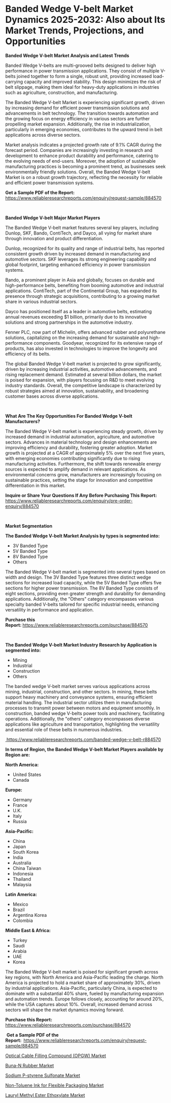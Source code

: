 <p><h1>Banded Wedge V-belt Market Dynamics 2025-2032: Also about Its Market Trends, Projections, and Opportunities</h1></p><p><strong>Banded Wedge V-belt Market Analysis and Latest Trends</strong></p>
<p><p>Banded Wedge V-belts are multi-grooved belts designed to deliver high performance in power transmission applications. They consist of multiple V-belts joined together to form a single, robust unit, providing increased load-carrying capacity and improved stability. This design minimizes the risk of belt slippage, making them ideal for heavy-duty applications in industries such as agriculture, construction, and manufacturing.</p><p>The Banded Wedge V-belt Market is experiencing significant growth, driven by increasing demand for efficient power transmission solutions and advancements in belt technology. The transition towards automation and the growing focus on energy efficiency in various sectors are further propelling market expansion. Additionally, the rise in industrialization, particularly in emerging economies, contributes to the upward trend in belt applications across diverse sectors.</p><p>Market analysis indicates a projected growth rate of 9.1% CAGR during the forecast period. Companies are increasingly investing in research and development to enhance product durability and performance, catering to the evolving needs of end-users. Moreover, the adoption of sustainable manufacturing practices is becoming a prominent trend, as businesses seek environmentally friendly solutions. Overall, the Banded Wedge V-belt Market is on a robust growth trajectory, reflecting the necessity for reliable and efficient power transmission systems.</p></p>
<p><strong>Get a Sample PDF of the Report:&nbsp;</strong> <a href="https://www.reliableresearchreports.com/enquiry/request-sample/884570?utm_campaign=32&utm_medium=2&utm_source=Github&utm_content=ia&utm_term=02042025&utm_id=banded-wedge-v-belt">https://www.reliableresearchreports.com/enquiry/request-sample/884570</a></p>
<p>&nbsp;</p>
<p><strong>Banded Wedge V-belt Major Market Players</strong></p>
<p><p>The Banded Wedge V-belt market features several key players, including Dunlop, SKF, Bando, ContiTech, and Dayco, all vying for market share through innovation and product differentiation. </p><p>Dunlop, recognized for its quality and range of industrial belts, has reported consistent growth driven by increased demand in manufacturing and automotive sectors. SKF leverages its strong engineering capability and global footprint, targeting enhanced efficiency in power transmission systems. </p><p>Bando, a prominent player in Asia and globally, focuses on durable and high-performance belts, benefiting from booming automotive and industrial applications. ContiTech, part of the Continental Group, has expanded its presence through strategic acquisitions, contributing to a growing market share in various industrial sectors.</p><p>Dayco has positioned itself as a leader in automotive belts, estimating annual revenues exceeding $1 billion, primarily due to its innovative solutions and strong partnerships in the automotive industry. </p><p>Fenner PLC, now part of Michelin, offers advanced rubber and polyurethane solutions, capitalizing on the increasing demand for sustainable and high-performance components. Goodyear, recognized for its extensive range of products, has also invested in technologies to improve the longevity and efficiency of its belts.</p><p>The global Banded Wedge V-belt market is projected to grow significantly, driven by increasing industrial activities, automotive advancements, and rising replacement demand. Estimated at several billion dollars, the market is poised for expansion, with players focusing on R&D to meet evolving industry standards. Overall, the competitive landscape is characterized by robust strategies aimed at innovation, sustainability, and broadening customer bases across diverse applications.</p></p>
<p>&nbsp;</p>
<p><strong>What Are The Key Opportunities For Banded Wedge V-belt Manufacturers?</strong></p>
<p><p>The Banded Wedge V-belt market is experiencing steady growth, driven by increased demand in industrial automation, agriculture, and automotive sectors. Advances in material technology and design enhancements are improving efficiency and durability, fostering greater adoption. Market growth is projected at a CAGR of approximately 5% over the next five years, with emerging economies contributing significantly due to rising manufacturing activities. Furthermore, the shift towards renewable energy sources is expected to amplify demand in relevant applications. As environmental concerns grow, manufacturers are increasingly focusing on sustainable practices, setting the stage for innovation and competitive differentiation in this market.</p></p>
<p><strong>Inquire or Share Your Questions If Any Before Purchasing This Report:</strong> <a href="https://www.reliableresearchreports.com/enquiry/pre-order-enquiry/884570?utm_campaign=32&utm_medium=2&utm_source=Github&utm_content=ia&utm_term=02042025&utm_id=banded-wedge-v-belt">https://www.reliableresearchreports.com/enquiry/pre-order-enquiry/884570</a></p>
<p>&nbsp;</p>
<p><strong>Market Segmentation</strong></p>
<p><strong>The Banded Wedge V-belt Market Analysis by types is segmented into:</strong></p>
<p><ul><li>3V Banded Type</li><li>5V Banded Type</li><li>8V Banded Type</li><li>Others</li></ul></p>
<p><p>The Banded Wedge V-belt market is segmented into several types based on width and design. The 3V Banded Type features three distinct wedge sections for increased load capacity, while the 5V Banded Type offers five sections for higher power transmission. The 8V Banded Type consists of eight sections, providing even greater strength and durability for demanding applications. Additionally, the "Others" category encompasses various specialty banded V-belts tailored for specific industrial needs, enhancing versatility in performance and application.</p></p>
<p><strong>Purchase this Report:&nbsp;</strong><a href="https://www.reliableresearchreports.com/purchase/884570?utm_campaign=32&utm_medium=2&utm_source=Github&utm_content=ia&utm_term=02042025&utm_id=banded-wedge-v-belt">https://www.reliableresearchreports.com/purchase/884570</a></p>
<p>&nbsp;</p>
<p><strong>The Banded Wedge V-belt Market Industry Research by Application is segmented into:</strong></p>
<p><ul><li>Mining</li><li>Industrial</li><li>Construction</li><li>Others</li></ul></p>
<p><p>The banded wedge V-belt market serves various applications across mining, industrial, construction, and other sectors. In mining, these belts support heavy machinery and conveyance systems, ensuring efficient material handling. The industrial sector utilizes them in manufacturing processes to transmit power between motors and equipment smoothly. In construction, banded wedge V-belts power tools and machinery, facilitating operations. Additionally, the "others" category encompasses diverse applications like agriculture and transportation, highlighting the versatility and essential role of these belts in numerous industries.</p></p>
<p><a href="https://www.reliableresearchreports.com/banded-wedge-v-belt-r884570?utm_campaign=32&utm_medium=2&utm_source=Github&utm_content=ia&utm_term=02042025&utm_id=banded-wedge-v-belt">&nbsp;https://www.reliableresearchreports.com/banded-wedge-v-belt-r884570</a></p>
<p><strong>In terms of Region, the Banded Wedge V-belt Market Players available by Region are:</strong></p>
<p>
    <p> <strong> North America: </strong>
        <ul>
            <li>United States</li>
            <li>Canada</li>
        </ul>
        </p> 
    <p> <strong> Europe: </strong>
        <ul>
            <li>Germany</li>
            <li>France</li>
            <li>U.K.</li>
            <li>Italy</li>
            <li>Russia</li>
        </ul>
        </p> 
    <p> <strong> Asia-Pacific: </strong>
        <ul>
            <li>China</li>
            <li>Japan</li>
            <li>South Korea</li>
            <li>India</li>
            <li>Australia</li>
            <li>China Taiwan</li>
            <li>Indonesia</li>
            <li>Thailand</li>
            <li>Malaysia</li>
        </ul>
        </p> 
    <p> <strong> Latin America: </strong>
        <ul>
            <li>Mexico</li>
            <li>Brazil</li>
            <li>Argentina Korea</li>
            <li>Colombia</li>
        </ul>
        </p> 
    <p> <strong> Middle East & Africa: </strong>
        <ul>
            <li>Turkey</li>
            <li>Saudi</li>
            <li>Arabia</li>
            <li>UAE</li>
            <li>Korea</li>
        </ul>
    </p>
    </p>
<p><p>The Banded Wedge V-belt market is poised for significant growth across key regions, with North America and Asia-Pacific leading the charge. North America is projected to hold a market share of approximately 30%, driven by industrial applications. Asia-Pacific, particularly China, is expected to dominate with a substantial 40% share, fueled by manufacturing expansion and automation trends. Europe follows closely, accounting for around 20%, while the USA captures about 10%. Overall, increased demand across sectors will shape the market dynamics moving forward.</p></p>
<p><strong>Purchase this Report: </strong><a href="https://www.reliableresearchreports.com/purchase/884570?utm_campaign=32&utm_medium=2&utm_source=Github&utm_content=ia&utm_term=02042025&utm_id=banded-wedge-v-belt">https://www.reliableresearchreports.com/purchase/884570</a></p>
<p>&nbsp;<strong>Get a Sample PDF of the Report:&nbsp;&nbsp;</strong><a href="https://www.reliableresearchreports.com/enquiry/request-sample/884570?utm_campaign=32&utm_medium=2&utm_source=Github&utm_content=ia&utm_term=02042025&utm_id=banded-wedge-v-belt">https://www.reliableresearchreports.com/enquiry/request-sample/884570</a></p>
<p><strong></strong></p>
<p><p><a href="https://github.com/dafertsuria/Market-Research-Report-List-1/blob/main/optical-cable-filling-compound-opgw-market.md?utm_campaign=32&utm_medium=2&utm_source=Github&utm_content=ia&utm_term=02042025&utm_id=banded-wedge-v-belt">Optical Cable Filling Compound (OPGW) Market</a></p><p><a href="https://github.com/reeseberro3j/Market-Research-Report-List-1/blob/main/buna-n-rubber-market.md?utm_campaign=32&utm_medium=2&utm_source=Github&utm_content=ia&utm_term=02042025&utm_id=banded-wedge-v-belt">Buna-N Rubber Market</a></p><p><a href="https://github.com/seibttullyjh/Market-Research-Report-List-1/blob/main/sodium-p-styrene-sulfonate-market.md?utm_campaign=32&utm_medium=2&utm_source=Github&utm_content=ia&utm_term=02042025&utm_id=banded-wedge-v-belt">Sodium P-styrene Sulfonate Market</a></p><p><a href="https://github.com/azorrotutus/Market-Research-Report-List-1/blob/main/non-toluene-ink-for-flexible-packaging-market.md?utm_campaign=32&utm_medium=2&utm_source=Github&utm_content=ia&utm_term=02042025&utm_id=banded-wedge-v-belt">Non-Toluene Ink for Flexible Packaging Market</a></p><p><a href="https://github.com/storcweithzg/Market-Research-Report-List-1/blob/main/lauryl-methyl-ester-ethoxylate-market.md?utm_campaign=32&utm_medium=2&utm_source=Github&utm_content=ia&utm_term=02042025&utm_id=banded-wedge-v-belt">Lauryl Methyl Ester Ethoxylate Market</a></p></p>